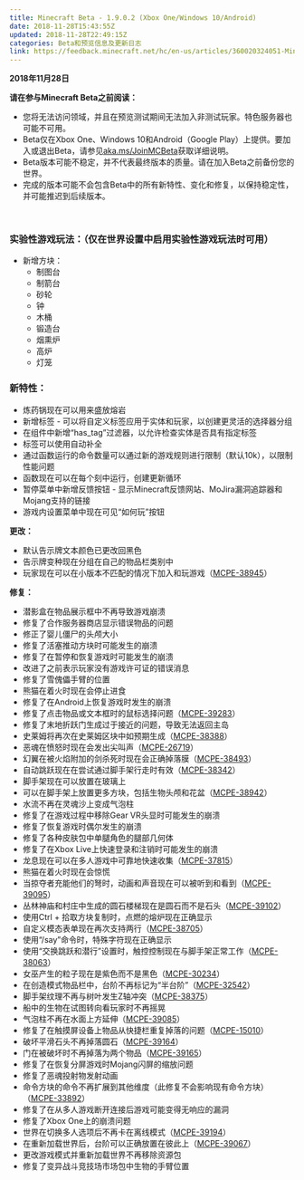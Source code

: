 ```yaml
---
title: Minecraft Beta - 1.9.0.2 (Xbox One/Windows 10/Android)
date: 2018-11-28T15:43:55Z
updated: 2018-11-28T22:49:15Z
categories: Beta和预览信息及更新日志
link: https://feedback.minecraft.net/hc/en-us/articles/360020324051-Minecraft-Beta-1-9-0-2-Xbox-One-Windows-10-Android
---
```


**2018年11月28日**

**请在参与Minecraft Beta之前阅读：**

- 您将无法访问领域，并且在预览测试期间无法加入非测试玩家。特色服务器也可能不可用。
- Beta仅在Xbox One、Windows 10和Android（Google Play）上提供。要加入或退出Beta，请参见[aka.ms/JoinMCBeta](http://aka.ms/JoinMCBeta)获取详细说明。
- Beta版本可能不稳定，并不代表最终版本的质量。请在加入Beta之前备份您的世界。
- 完成的版本可能不会包含Beta中的所有新特性、变化和修复，以保持稳定性，并可能推迟到后续版本。

 

### **实验性游戏玩法：**（仅在世界设置中启用实验性游戏玩法时可用）

- 新增方块：
  - 制图台
  - 制箭台
  - 砂轮
  - 钟
  - 木桶
  - 锻造台
  - 烟熏炉
  - 高炉
  - 灯笼

### **新特性：**

- 炼药锅现在可以用来盛放熔岩
- 新增标签 - 可以将自定义标签应用于实体和玩家，以创建更灵活的选择器分组
- 在组件中新增“has_tag”过滤器，以允许检查实体是否具有指定标签
- 标签可以使用自动补全
- 通过函数运行的命令数量可以通过新的游戏规则进行限制（默认10k），以限制性能问题
- 函数现在可以在每个刻中运行，创建更新循环
- 暂停菜单中新增反馈按钮 - 显示Minecraft反馈网站、MoJira漏洞追踪器和Mojang支持的链接
- 游戏内设置菜单中现在可见“如何玩”按钮

**更改：**

- 默认告示牌文本颜色已更改回黑色
- 告示牌变种现在分组在自己的物品栏类别中
- 玩家现在可以在小版本不匹配的情况下加入和玩游戏（[MCPE-38945](https://bugs.mojang.com/browse/MCPE-38945)）

**修复：**

- 潜影盒在物品展示框中不再导致游戏崩溃
- 修复了合作服务器商店显示错误物品的问题
- 修正了婴儿僵尸的头颅大小
- 修复了活塞推动方块时可能发生的崩溃
- 修复了在暂停和恢复游戏时可能发生的崩溃
- 改进了之前表示玩家没有游戏许可证的错误消息
- 修复了雪傀儡手臂的位置
- 熊猫在着火时现在会停止进食
- 修复了在Android上恢复游戏时发生的崩溃
- 修复了点击物品或文本框时的鼠标选择问题（[MCPE-39283](https://bugs.mojang.com/browse/MCPE-39283)）
- 修复了末地折跃门生成过于接近的问题，导致无法返回主岛
- 史莱姆将再次在史莱姆区块中如预期生成（[MCPE-38388](https://bugs.mojang.com/browse/MCPE-38388)）
- 恶魂在愤怒时现在会发出尖叫声（[MCPE-26719](https://bugs.mojang.com/projects/MCPE/issues/MCPE-26719?filter=allopenissues)）
- 幻翼在被火焰附加的剑杀死时现在会正确掉落膜（[MCPE-38493](https://bugs.mojang.com/browse/MCPE-38493)）
- 自动跳跃现在在尝试通过脚手架行走时有效（[MCPE-38342](https://bugs.mojang.com/browse/MCPE-38342)）
- 脚手架现在可以放置在玻璃上
- 可以在脚手架上放置更多方块，包括生物头颅和花盆（[MCPE-38942](https://bugs.mojang.com/browse/MCPE-38942)）
- 水流不再在灵魂沙上变成气泡柱
- 修复了在游戏过程中移除Gear VR头显时可能发生的崩溃
- 修复了恢复游戏时偶尔发生的崩溃
- 修复了各种皮肤包中单腿角色的腿部几何体
- 修复了在Xbox Live上快速登录和注销时可能发生的崩溃
- 龙息现在可以在多人游戏中可靠地快速收集（[MCPE-37815](https://bugs.mojang.com/browse/MCPE-37815)）
- 熊猫在着火时现在会惊慌
- 当掠夺者充能他们的弩时，动画和声音现在可以被听到和看到（[MCPE-39095](https://bugs.mojang.com/browse/MCPE-39095)）
- 丛林神庙和村庄中生成的圆石楼梯现在是圆石而不是石头（[MCPE-39102](https://bugs.mojang.com/browse/MCPE-39102)）
- 使用Ctrl + 拾取方块复制时，点燃的熔炉现在正确显示
- 自定义模态表单现在再次支持两行（[MCPE-38705](https://bugs.mojang.com/browse/MCPE-38705)）
- 使用“/say”命令时，特殊字符现在正确显示
- 使用“交换跳跃和潜行”设置时，触控控制现在与脚手架正常工作（[MCPE-38063](https://bugs.mojang.com/browse/MCPE-38063)）
- 女巫产生的粒子现在是紫色而不是黑色（[MCPE-30234](https://bugs.mojang.com/browse/MCPE-30234)）
- 在创造模式物品栏中，台阶不再标记为“半台阶”（[MCPE-32542](https://bugs.mojang.com/browse/MCPE-32542)）
- 脚手架纹理不再与树叶发生Z轴冲突（[MCPE-38375](https://bugs.mojang.com/browse/MCPE-38375)）
- 船中的生物在试图转向看玩家时不再摇晃
- 气泡柱不再在水面上方延伸（[MCPE-39085](https://bugs.mojang.com/browse/MCPE-39085)）
- 修复了在触摸屏设备上物品从快捷栏重复掉落的问题（[MCPE-15010](https://bugs.mojang.com/browse/MCPE-15010)）
- 破坏平滑石头不再掉落圆石（[MCPE-39164](https://bugs.mojang.com/browse/MCPE-39164)）
- 门在被破坏时不再掉落为两个物品（[MCPE-39165](https://bugs.mojang.com/browse/MCPE-39165)）
- 修复了在恢复分屏游戏时Mojang闪屏的缩放问题
- 修复了恶魂投射物发射动画
- 命令方块的命令不再扩展到其他维度（此修复不会影响现有命令方块）（[MCPE-33892](https://bugs.mojang.com/browse/MCPE-33892)）
- 修复了在从多人游戏断开连接后游戏可能变得无响应的漏洞
- 修复了Xbox One上的崩溃问题
- 世界在切换多人选项后不再卡在离线模式（[MCPE-39194](https://bugs.mojang.com/browse/MCPE-39194)）
- 在重新加载世界后，台阶可以正确放置在彼此上（[MCPE-39067](https://bugs.mojang.com/browse/MCPE-39067)）
- 更改游戏模式并重新加载世界不再移除资源包
- 修复了变异战斗竞技场市场包中生物的手臂位置